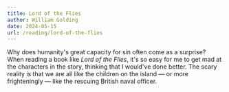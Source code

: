 ```yaml
---
title: Lord of the Flies
author: William Golding
date: 2024-05-15
url: /reading/lord-of-the-flies
---
```

Why does humanity's great capacity for sin often come as a surprise? When reading a book like _Lord of the Flies_, it's so easy for me to get mad at the characters in the story, thinking that I would've done better. The scary reality is that we are all like the children on the island — or more frighteningly — like the rescuing British naval officer.
